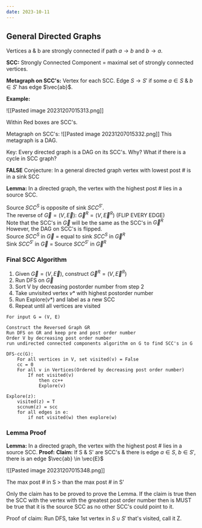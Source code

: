 ```yaml
---
date: 2023-10-11
---
```

## General Directed Graphs

Vertices a & b are strongly connected if path $a \to b$ and $b \to a$.

**SCC:** Strongly Connected Component = maximal set of strongly connected vertices.

**Metagraph on SCC's:** Vertex for each SCC. Edge $S \to S'$ if some $a \in S$ & $b \in S'$ has edge $\vec{ab}$.

**Example:**

![[Pasted image 20231207015313.png]]

Within Red boxes are SCC's.

Metagraph on SCC's:
![[Pasted image 20231207015332.png]]
This metagraph is a DAG.

Key: Every directed graph is a DAG on its SCC's. Why? What if there is a cycle in SCC graph?

**FALSE** Conjecture: In a general directed graph vertex with lowest post # is in a sink SCC

**Lemma:** In a directed graph, the vertex with the highest post # lies in a source SCC.

Source $SCC^S$ is opposite of sink $SCC^{S'}$.  \
The reverse of $\vec{G} = (V, \vec{E})$: $\vec{G}^R = (V, \vec{E}^R)$ (FLIP EVERY EDGE) \
Note that the SCC's in $\vec{G}$ will be the same as the SCC's in $\vec{G}^R$ \
However, the DAG on SCC's is flipped. \
Source $SCC^S$ in $\vec{G}$ = equal to sink $SCC^S$ in $\vec{G}^R$ \
Sink $SCC^{S'}$ in $\vec{G}$ = Source $SCC^{S'}$ in $\vec{G}^R$

### Final SCC Algorithm
1. Given $\vec{G} = (V, \vec{E})$, construct $\vec{G}^R = (V, \vec{E}^R)$
2. Run DFS on $\vec{G}$
3. Sort V by decreasing postorder number from step 2
4. Take unvisited vertex $v*$ with highest postorder number
5. Run Explore($v*$) and label as a new SCC
6. Repeat until all vertices are visited

```pseudocode
For input G = (V, E)

Construct the Reversed Graph GR
Run DFS on GR and keep pre and post order number
Order V by decreasing post order number
run undirected connected components algorithm on G to find SCC's in G

DFS-cc(G):
	For all vertices in V, set visited(v) = False
	cc = 0
	For all v in Vertices(Ordered by decreasing post order number)
		If not visited(v)
			then cc++
			Explore(v)

Explore(z):
	visited(z) = T
	sccnum(z) = scc
	for all edges in e:
		if not visited(w) then explore(w)
```

### Lemma Proof

**Lemma:** In a directed graph, the vertex with the highest post # lies in a source SCC.
**Proof:**
**Claim:** If S & S' are SCC's & there is edge $a \in S$, $b \in S'$, there is an edge $\vec{ab} \in \vec{E}$

![[Pasted image 20231207015348.png]]

The max post # in S > than the max post # in S'

Only the claim has to be proved to prove the Lemma. If the claim is true then the SCC with the vertex with the greatest post order number then is MUST be true that it is the source SCC as no other SCC's could point to it.

Proof of claim: Run DFS, take 1st vertex in $S \cup S'$ that's visited, call it Z.
